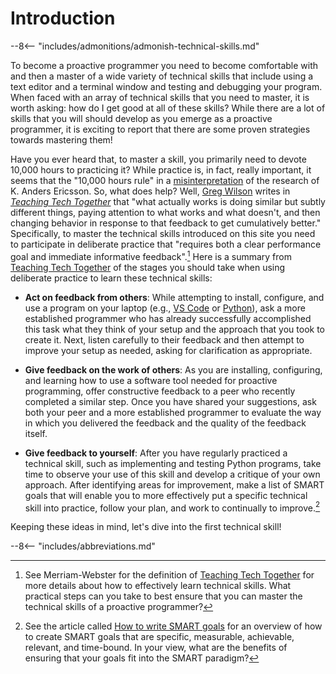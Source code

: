 # Introduction

--8<-- "includes/admonitions/admonish-technical-skills.md"

To become a proactive programmer you need to become comfortable with and then a
master of a wide variety of technical skills that include using a text editor
and a terminal window and testing and debugging your program. When faced with an
array of technical skills that you need to master, it is worth asking: how do I
get good at all of these skills? While there are a lot of skills that you will
should develop as you emerge as a proactive programmer, it is exciting to report
that there are some proven strategies towards mastering them!

Have you ever heard that, to master a skill, you primarily need to devote 10,000
hours to practicing it? While practice is, in fact, really important, it seems
that the "10,000 hours rule" in a
[misinterpretation](https://www.goodlifeproject.com/podcast/anders-ericsson/) of
the research of K. Anders Ericsson. So, what does help? Well, [Greg
Wilson](https://third-bit.com/) writes in [*Teaching Tech
Together*](https://teachtogether.tech/en/index.html) that "what actually works
is doing similar but subtly different things, paying attention to what works and
what doesn't, and then changing behavior in response to that feedback to get
cumulatively better." Specifically, to master the technical skills introduced on
this site you need to participate in deliberate practice that "requires both a
clear performance goal and immediate informative feedback".[^1] Here is a
summary from [Teaching Tech Together](https://teachtogether.tech/en/index.html)
of the stages you should take when using deliberate practice to learn these
technical skills:

- **Act on feedback from others**: While attempting to install, configure, and
  use a program on your laptop (e.g., [VS Code](https://code.visualstudio.com/)
  or [Python](https://www.python.org/)), ask a more established programmer who
  has already successfully accomplished this task what they think of your setup
  and the approach that you took to create it. Next, listen carefully to their
  feedback and then attempt to improve your setup as needed, asking for
  clarification as appropriate.

- **Give feedback on the work of others**: As you are installing, configuring,
  and learning how to use a software tool needed for proactive programming,
  offer constructive feedback to a peer who recently completed a similar step.
  Once you have shared your suggestions, ask both your peer and a more
  established programmer to evaluate the way in which you delivered the feedback
  and the quality of the feedback itself.

- **Give feedback to yourself**: After you have regularly practiced a technical
  skill, such as implementing and testing Python programs, take time to observe
  your use of this skill and develop a critique of your own approach. After
  identifying areas for improvement, make a list of SMART goals that will enable
  you to more effectively put a specific technical skill into practice, follow
  your plan, and work to continually to improve.[^2]

Keeping these ideas in mind, let's dive into the first technical skill!

--8<-- "includes/abbreviations.md"

[^1]: See Merriam-Webster for the definition of [Teaching Tech
  Together](https://teachtogether.tech/en/index.html) for more details about how
  to effectively learn technical skills. What practical steps can you take to
  best ensure that you can master the technical skills of a proactive programmer?

[^2]: See the article called [How to write SMART
  goals](https://www.atlassian.com/blog/productivity/how-to-write-smart-goals)
  for an overview of how to create SMART goals that are specific, measurable,
    achievable, relevant, and time-bound. In your view, what are the benefits of
    ensuring that your goals fit into the SMART paradigm?
